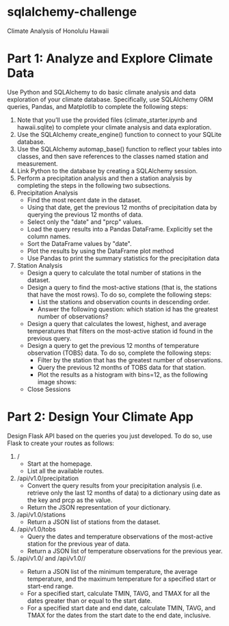 # sqlalchemy-challenge

Climate Analysis of Honolulu Hawaii

# Part 1: Analyze and Explore Climate Data
Use Python and SQLAlchemy to do basic climate analysis and data exploration of your climate database. Specifically, use SQLAlchemy ORM queries, Pandas, and Matplotlib to complete the following steps:
  1. Note that you’ll use the provided files (climate_starter.ipynb and hawaii.sqlite) to complete your climate analysis and data exploration.
  2. Use the SQLAlchemy create_engine() function to connect to your SQLite database.
  3. Use the SQLAlchemy automap_base() function to reflect your tables into classes, and then save references to the classes named station and measurement.
  4. Link Python to the database by creating a SQLAlchemy session.
  5. Perform a precipitation analysis and then a station analysis by completing the steps in the following two subsections.
  6. Precipitation Analysis
      - Find the most recent date in the dataset.
      - Using that date, get the previous 12 months of precipitation data by querying the previous 12 months of data.
      - Select only the "date" and "prcp" values.
      - Load the query results into a Pandas DataFrame. Explicitly set the column names.
      - Sort the DataFrame values by "date".
      - Plot the results by using the DataFrame plot method
      - Use Pandas to print the summary statistics for the precipitation data
  7. Station Analysis
      - Design a query to calculate the total number of stations in the dataset.
      - Design a query to find the most-active stations (that is, the stations that have the most rows). To do so, complete the following steps:
          - List the stations and observation counts in descending order.
          - Answer the following question: which station id has the greatest number of observations?
      - Design a query that calculates the lowest, highest, and average temperatures that filters on the most-active station id found in the previous query.
      - Design a query to get the previous 12 months of temperature observation (TOBS) data. To do so, complete the following steps:
          - Filter by the station that has the greatest number of observations.
          - Query the previous 12 months of TOBS data for that station.
          - Plot the results as a histogram with bins=12, as the following image shows:
      - Close Sessions

# Part 2: Design Your Climate App
Design Flask API based on the queries you just developed. To do so, use Flask to create your routes as follows:
 1. /
       - Start at the homepage.
       - List all the available routes.
 2. /api/v1.0/precipitation
       - Convert the query results from your precipitation analysis (i.e. retrieve only the last 12 months of data) to a dictionary using date as the key and prcp as the value.
       - Return the JSON representation of your dictionary.
 3. /api/v1.0/stations
       - Return a JSON list of stations from the dataset.
 4. /api/v1.0/tobs
       - Query the dates and temperature observations of the most-active station for the previous year of data.
       - Return a JSON list of temperature observations for the previous year.
 5. /api/v1.0/<start> and /api/v1.0/<start>/<end>
       - Return a JSON list of the minimum temperature, the average temperature, and the maximum temperature for a specified start or start-end range.
       - For a specified start, calculate TMIN, TAVG, and TMAX for all the dates greater than or equal to the start date.
       - For a specified start date and end date, calculate TMIN, TAVG, and TMAX for the dates from the start date to the end date, inclusive.
     
     


      


     
